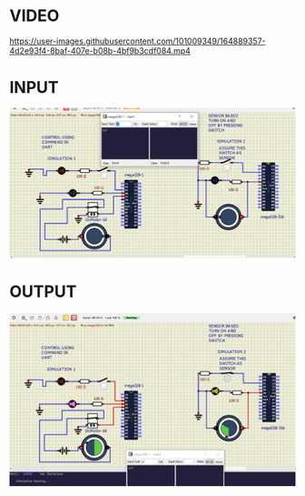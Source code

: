 # VIDEO
https://user-images.githubusercontent.com/101009349/164889357-4d2e93f4-8baf-407e-b08b-4bf9b3cdf084.mp4
# INPUT 
![INPUT](https://github.com/SIVAPRAKASHK3/pic/blob/master/input.PNG)
# OUTPUT
![OUTPUT](https://github.com/SIVAPRAKASHK3/pic/blob/master/output.PNG)
